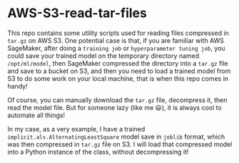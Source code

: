 # AWS-S3-read-tar-files
This repo contains some utility scripts used for reading files compressed in `tar.gz` on AWS S3.
One potential case is that, if you are familiar with AWS SageMaker, 
after doing a `training job` or `hyperparameter tuning job`, 
you could save your trained model on the temporary directory named `/opt/ml/model`, 
then SageMaker compressed the directory into a `tar.gz` file and save to 
a bucket on S3, and then you need to load a trained model from S3 to 
do some work on your local machine, that is when this repo comes in handy!

Of course, you can manually download the `tar.gz` file, decompress it, 
then read the model file. But for someone lazy (like me :smiley:), 
it is always cool to automate all things!

In my case, as a very example, 
I have a trained `implicit.als.AlternatingLeastSquare` model save in `joblib` format, 
which was then compressed in `tar.gz` file on S3. I will load that compressed model into a Python instance of the class, 
without decompressing it! 